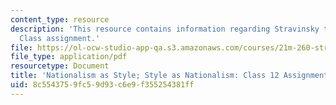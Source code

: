 ```yaml
---
content_type: resource
description: 'This resource contains information regarding Stravinsky to the present:
  Class assignment.'
file: https://ol-ocw-studio-app-qa.s3.amazonaws.com/courses/21m-260-stravinsky-to-the-present-spring-2016/8c5543759fc59d93c6e9f355254381ff_MIT21M_260S16_assn12.pdf
file_type: application/pdf
resourcetype: Document
title: 'Nationalism as Style; Style as Nationalism: Class 12 Assignment'
uid: 8c554375-9fc5-9d93-c6e9-f355254381ff
---
```

